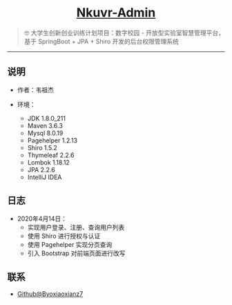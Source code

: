 <h1 align="center"><a href="https://github.com/byojiaoxianz7/Nkuvr-Admin" target="_blank">Nkuvr-Admin</a></h1>

> :nerd_face: 大学生创新创业训练计划项目：数字校园 - 开放型实验室智慧管理平台，基于 SpringBoot + JPA + Shiro 开发的后台权限管理系统

------------------------------

## 说明

- 作者：韦祖杰

- 环境：

    - JDK        1.8.0_211
    - Maven      3.6.3
    - Mysql      8.0.19
    - Pagehelper 1.2.13
    - Shiro      1.5.2
    - Thymeleaf  2.2.6
    - Lombok     1.18.12
    - JPA        2.2.6
    - IntelliJ IDEA
        

## 日志

- 2020年4月14日：
    - 实现用户登录、注册、查询用户列表
    - 使用 Shiro 进行授权与认证
    - 使用 Pagehelper 实现分页查询
    - 引入 Bootstrap 对前端页面进行改写
    

## 联系

- [Github@Byoxiaoxianz7](https://github.com/byojiaoxianz7)
    
